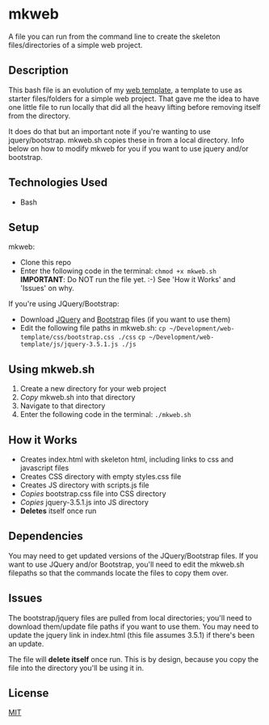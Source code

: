 # mkweb 
A file you can run from the command line to create the skeleton files/directories of a simple web project. 

## Description
This bash file is an evolution of my [web template](https://github.com/kellyky/web-template), a template to use as starter files/folders for a simple web project. That gave me the idea to have one little file to run locally that did all the heavy lifting before removing itself from the directory. 

It does do that but an important note if you're wanting to use jquery/bootstrap. mkweb.sh copies these in from a local directory. Info below on how to modify mkweb for you if you want to use jquery and/or bootstrap. 

## Technologies Used
* Bash

## Setup
mkweb:
* Clone this repo
* Enter the following code in the terminal: `chmod +x mkweb.sh` **IMPORTANT**: Do NOT run the file yet. :-) See 'How it Works' and 'Issues' on why.

If you're using JQuery/Bootstrap:
* Download [JQuery](https://jquery.com/download/) and [Bootstrap](https://getbootstrap.com/docs/4.0/getting-started/download/) files (if you want to use them)
* Edit the following file paths in mkweb.sh: 
`cp ~/Development/web-template/css/bootstrap.css ./css` 
`cp ~/Development/web-template/js/jquery-3.5.1.js ./js`

## Using mkweb.sh
1. Create a new directory for your web project
2. _Copy_ mkweb.sh into that directory
3. Navigate to that directory
4. Enter the following code in the terminal: `./mkweb.sh` 

## How it Works 
* Creates index.html with skeleton html, including links to css and javascript files
* Creates CSS directory with empty styles.css file
* Creates JS directory with scripts.js file
* _Copies_ bootstrap.css file into CSS directory 
* _Copies_ jquery-3.5.1.js into JS directory
* **Deletes** itself once run

## Dependencies
You may need to get updated versions of the JQuery/Bootstrap files. If you want to use JQuery and/or Bootstrap, you'll need to edit the mkweb.sh filepaths so that the commands locate the files to copy them over. 


## Issues
The bootstrap/jquery files are pulled from local directories; you'll need to download them/update file paths if you want to use them. You may need to update the jquery link in index.html (this file assumes 3.5.1) if there's been an update.

The file will **delete itself** once run. This is by design, because you copy the file into the directory you'll be using it in. 

## License
[MIT](https://choosealicense.com/licenses/mit/)
